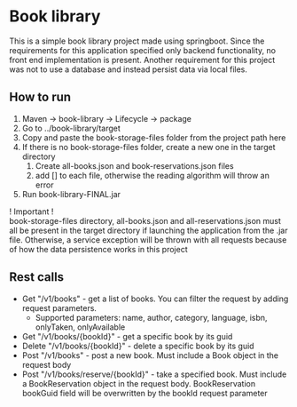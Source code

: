 # Book library 

This is a simple book library project made using springboot. Since the requirements for this application specified 
only backend functionality, no front end implementation is present. Another requirement for this project was not to use 
a database and instead persist data via local files.

## How to run
1. Maven -> book-library -> Lifecycle -> package
2. Go to ../book-library/target
3. Copy and paste the book-storage-files folder from the project path here
4. If there is no book-storage-files folder, create a new one in the target directory
    1. Create all-books.json and book-reservations.json files
    1. add [] to each file, otherwise the reading algorithm will throw an error
5. Run book-library-FINAL.jar

! Important !  
book-storage-files directory, all-books.json and all-reservations.json must all be present in the target 
directory if launching the application from the .jar file. Otherwise, a service exception will be thrown with all requests because of how the data persistence works in 
this project

## Rest calls
* Get "/v1/books" - get a list of books. You can filter the request by adding request parameters.   
  * Supported parameters: name, author, category, language, isbn, onlyTaken, onlyAvailable
* Get "/v1/books/{bookId}" - get a specific book by its guid
* Delete "/v1/books/{bookId}" - delete a specific book by its guid
* Post "/v1/books" - post a new book. Must include a Book object in the request body
* Post "/v1/books/reserve/{bookId}" - take a specified book. Must include a BookReservation object in the request body. 
  BookReservation bookGuid field will be overwritten by the bookId request parameter